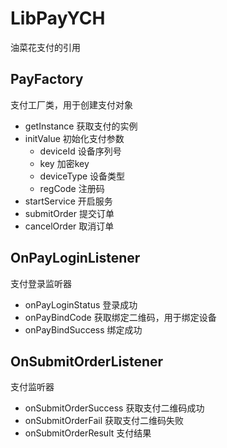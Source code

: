 # LibPayYCH
 油菜花支付的引用

## PayFactory
支付工厂类，用于创建支付对象
* getInstance 获取支付的实例
* initValue 初始化支付参数
  * deviceId 设备序列号
  * key 加密key
  * deviceType 设备类型
  * regCode 注册码
* startService 开启服务
* submitOrder 提交订单
* cancelOrder 取消订单


## OnPayLoginListener
支付登录监听器
* onPayLoginStatus 登录成功
* onPayBindCode 获取绑定二维码，用于绑定设备
* onPayBindSuccess 绑定成功

## OnSubmitOrderListener
支付监听器
* onSubmitOrderSuccess 获取支付二维码成功
* onSubmitOrderFail 获取支付二维码失败
* onSubmitOrderResult 支付结果
